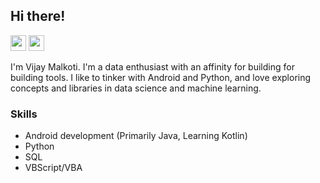 ## Hi there! 

<a href="https://twitter.com/malkotiv"><img src="https://img.shields.io/badge/twitter-%231DA1F2.svg?&style=for-the-badge&logo=twitter&logoColor=white" height=25/></a>
<a href="https://www.linkedin.com/in/vijaymalkoti/"><img src="https://img.shields.io/badge/LinkedIn-0077B5?style=for-the-badge&logo=linkedin&logoColor=white" height=25/></a>

I'm Vijay Malkoti. I'm a data enthusiast with an affinity for building for building tools. I like to tinker with Android and Python, and love exploring concepts and libraries in data science and machine learning.

### Skills

- Android development (Primarily Java, Learning Kotlin)
- Python
- SQL
- VBScript/VBA
